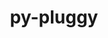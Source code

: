 ---
title: "py-pluggy"
layout: cache
categories: [package, develop-2024-06-16]
meta: {"versions": ["1.5.0"], "compilers": ["apple-clang@=15.0.0", "cce@=15.0.1", "gcc@=10.2.1", "gcc@=11.1.0", "gcc@=11.4.0", "gcc@=7.3.1", "gcc@=7.5.0", "gcc@=9.4.0", "oneapi@=2024.0.0"], "oss": ["amzn2", "centos7", "rhel8", "ubuntu18.04", "ubuntu20.04", "ubuntu22.04", "ventura"], "platforms": ["darwin", "linux"], "targets": ["aarch64", "neoverse_n1", "neoverse_v1", "neoverse_v2", "ppc64le", "x86_64_v3", "zen4"], "stacks": ["aws-isc", "aws-isc-aarch64", "data-vis-sdk", "developer-tools-manylinux2014", "e4s", "e4s-cray-rhel", "e4s-neoverse-v2", "e4s-neoverse_v1", "e4s-oneapi", "e4s-power", "e4s-rocm-external", "ml-darwin-aarch64-mps", "ml-linux-x86_64-cpu", "ml-linux-x86_64-cuda", "radiuss", "root"], "num_specs": 26, "num_specs_by_stack": {"root": 26, "e4s-neoverse_v1": 3, "e4s-neoverse-v2": 1, "e4s-oneapi": 2, "e4s": 4, "e4s-power": 2, "e4s-rocm-external": 1, "ml-linux-x86_64-cpu": 3, "ml-linux-x86_64-cuda": 3, "aws-isc-aarch64": 2, "developer-tools-manylinux2014": 1, "data-vis-sdk": 2, "ml-darwin-aarch64-mps": 2, "aws-isc": 1, "radiuss": 2, "e4s-cray-rhel": 1}}
spec_details: [{"hash": "bl73f34o22j2o5l7qtyjsyxzil257ozq", "compiler": "gcc@=11.4.0", "versions": ["1.5.0"], "os": "ubuntu22.04", "platform": "linux", "target": "neoverse_v1", "variants": ["build_system=python_pip"], "stacks": ["root", "e4s-neoverse_v1"], "size": "-", "tarball": "https://binaries.spack.io/develop-2024-06-16/build_cache/linux-ubuntu22.04-neoverse_v1/gcc-11.4.0/py-pluggy-1.5.0/linux-ubuntu22.04-neoverse_v1-gcc-11.4.0-py-pluggy-1.5.0-bl73f34o22j2o5l7qtyjsyxzil257ozq.spack"}, {"hash": "sv6unrmgzp6cv7olmtzjqm3ylyrlgzda", "compiler": "gcc@=11.4.0", "versions": ["1.5.0"], "os": "ubuntu22.04", "platform": "linux", "target": "neoverse_v2", "variants": ["build_system=python_pip"], "stacks": ["root", "e4s-neoverse-v2"], "size": "-", "tarball": "https://binaries.spack.io/develop-2024-06-16/build_cache/linux-ubuntu22.04-neoverse_v2/gcc-11.4.0/py-pluggy-1.5.0/linux-ubuntu22.04-neoverse_v2-gcc-11.4.0-py-pluggy-1.5.0-sv6unrmgzp6cv7olmtzjqm3ylyrlgzda.spack"}, {"hash": "u26wil3vjq4btki4cul4c4u7ku4y65ct", "compiler": "oneapi@=2024.0.0", "versions": ["1.5.0"], "os": "ubuntu22.04", "platform": "linux", "target": "x86_64_v3", "variants": ["build_system=python_pip"], "stacks": ["root", "e4s-oneapi"], "size": "-", "tarball": "https://binaries.spack.io/develop-2024-06-16/build_cache/linux-ubuntu22.04-x86_64_v3/oneapi-2024.0.0/py-pluggy-1.5.0/linux-ubuntu22.04-x86_64_v3-oneapi-2024.0.0-py-pluggy-1.5.0-u26wil3vjq4btki4cul4c4u7ku4y65ct.spack"}, {"hash": "mopp7waedztpf5wrhf3tq6m5waoxysyx", "compiler": "gcc@=11.4.0", "versions": ["1.5.0"], "os": "ubuntu22.04", "platform": "linux", "target": "x86_64_v3", "variants": ["build_system=python_pip"], "stacks": ["e4s", "root"], "size": "-", "tarball": "https://binaries.spack.io/develop-2024-06-16/build_cache/linux-ubuntu22.04-x86_64_v3/gcc-11.4.0/py-pluggy-1.5.0/linux-ubuntu22.04-x86_64_v3-gcc-11.4.0-py-pluggy-1.5.0-mopp7waedztpf5wrhf3tq6m5waoxysyx.spack"}, {"hash": "gmgjbogudrr7y4hp6vk25ewifdvkwzmr", "compiler": "gcc@=9.4.0", "versions": ["1.5.0"], "os": "ubuntu20.04", "platform": "linux", "target": "ppc64le", "variants": ["build_system=python_pip"], "stacks": ["e4s-power", "root"], "size": "-", "tarball": "https://binaries.spack.io/develop-2024-06-16/build_cache/linux-ubuntu20.04-ppc64le/gcc-9.4.0/py-pluggy-1.5.0/linux-ubuntu20.04-ppc64le-gcc-9.4.0-py-pluggy-1.5.0-gmgjbogudrr7y4hp6vk25ewifdvkwzmr.spack"}, {"hash": "yenxsiu25bikj5cekpehtn6ixq2gcuyj", "compiler": "gcc@=11.4.0", "versions": ["1.5.0"], "os": "ubuntu22.04", "platform": "linux", "target": "neoverse_v1", "variants": ["build_system=python_pip"], "stacks": ["root", "e4s-neoverse_v1"], "size": "-", "tarball": "https://binaries.spack.io/develop-2024-06-16/build_cache/linux-ubuntu22.04-neoverse_v1/gcc-11.4.0/py-pluggy-1.5.0/linux-ubuntu22.04-neoverse_v1-gcc-11.4.0-py-pluggy-1.5.0-yenxsiu25bikj5cekpehtn6ixq2gcuyj.spack"}, {"hash": "o3fmyclkonfdnqcmo27kx4rbocppchit", "compiler": "gcc@=9.4.0", "versions": ["1.5.0"], "os": "ubuntu20.04", "platform": "linux", "target": "ppc64le", "variants": ["build_system=python_pip"], "stacks": ["e4s-power", "root"], "size": "-", "tarball": "https://binaries.spack.io/develop-2024-06-16/build_cache/linux-ubuntu20.04-ppc64le/gcc-9.4.0/py-pluggy-1.5.0/linux-ubuntu20.04-ppc64le-gcc-9.4.0-py-pluggy-1.5.0-o3fmyclkonfdnqcmo27kx4rbocppchit.spack"}, {"hash": "74prhhyyq2dqpmm3cf2bgakgeml67uvo", "compiler": "gcc@=11.4.0", "versions": ["1.5.0"], "os": "ubuntu22.04", "platform": "linux", "target": "x86_64_v3", "variants": ["build_system=python_pip"], "stacks": ["root", "e4s-rocm-external", "ml-linux-x86_64-cpu", "ml-linux-x86_64-cuda"], "size": "-", "tarball": "https://binaries.spack.io/develop-2024-06-16/build_cache/linux-ubuntu22.04-x86_64_v3/gcc-11.4.0/py-pluggy-1.5.0/linux-ubuntu22.04-x86_64_v3-gcc-11.4.0-py-pluggy-1.5.0-74prhhyyq2dqpmm3cf2bgakgeml67uvo.spack"}, {"hash": "oo5lnummqazacjmroq4tjwpe2ecb6mfe", "compiler": "gcc@=7.3.1", "versions": ["1.5.0"], "os": "amzn2", "platform": "linux", "target": "aarch64", "variants": ["build_system=python_pip"], "stacks": ["root", "aws-isc-aarch64"], "size": "-", "tarball": "https://binaries.spack.io/develop-2024-06-16/build_cache/linux-amzn2-aarch64/gcc-7.3.1/py-pluggy-1.5.0/linux-amzn2-aarch64-gcc-7.3.1-py-pluggy-1.5.0-oo5lnummqazacjmroq4tjwpe2ecb6mfe.spack"}, {"hash": "l4ileoa3hqlddw4eurdtjgfwc3qd32sx", "compiler": "gcc@=10.2.1", "versions": ["1.5.0"], "os": "centos7", "platform": "linux", "target": "x86_64_v3", "variants": ["build_system=python_pip"], "stacks": ["developer-tools-manylinux2014", "root"], "size": "-", "tarball": "https://binaries.spack.io/develop-2024-06-16/build_cache/linux-centos7-x86_64_v3/gcc-10.2.1/py-pluggy-1.5.0/linux-centos7-x86_64_v3-gcc-10.2.1-py-pluggy-1.5.0-l4ileoa3hqlddw4eurdtjgfwc3qd32sx.spack"}, {"hash": "anh4cbwn44dgx6fygt7fioo625lt6qrr", "compiler": "gcc@=11.1.0", "versions": ["1.5.0"], "os": "ubuntu20.04", "platform": "linux", "target": "x86_64_v3", "variants": ["build_system=python_pip"], "stacks": ["root", "data-vis-sdk"], "size": "-", "tarball": "https://binaries.spack.io/develop-2024-06-16/build_cache/linux-ubuntu20.04-x86_64_v3/gcc-11.1.0/py-pluggy-1.5.0/linux-ubuntu20.04-x86_64_v3-gcc-11.1.0-py-pluggy-1.5.0-anh4cbwn44dgx6fygt7fioo625lt6qrr.spack"}, {"hash": "jngiq6gwbhnb44pzumf535hqg2icnyx5", "compiler": "apple-clang@=15.0.0", "versions": ["1.5.0"], "os": "ventura", "platform": "darwin", "target": "aarch64", "variants": ["build_system=python_pip"], "stacks": ["root", "ml-darwin-aarch64-mps"], "size": "-", "tarball": "https://binaries.spack.io/develop-2024-06-16/build_cache/darwin-ventura-aarch64/apple-clang-15.0.0/py-pluggy-1.5.0/darwin-ventura-aarch64-apple-clang-15.0.0-py-pluggy-1.5.0-jngiq6gwbhnb44pzumf535hqg2icnyx5.spack"}, {"hash": "elk5zbvim3d4b5qzxk3uieeme6nvofs7", "compiler": "apple-clang@=15.0.0", "versions": ["1.5.0"], "os": "ventura", "platform": "darwin", "target": "aarch64", "variants": ["build_system=python_pip"], "stacks": ["root", "ml-darwin-aarch64-mps"], "size": "-", "tarball": "https://binaries.spack.io/develop-2024-06-16/build_cache/darwin-ventura-aarch64/apple-clang-15.0.0/py-pluggy-1.5.0/darwin-ventura-aarch64-apple-clang-15.0.0-py-pluggy-1.5.0-elk5zbvim3d4b5qzxk3uieeme6nvofs7.spack"}, {"hash": "hxzst2legjcb627imtfksmk2tahzkvee", "compiler": "gcc@=11.1.0", "versions": ["1.5.0"], "os": "ubuntu20.04", "platform": "linux", "target": "x86_64_v3", "variants": ["build_system=python_pip"], "stacks": ["root", "data-vis-sdk"], "size": "-", "tarball": "https://binaries.spack.io/develop-2024-06-16/build_cache/linux-ubuntu20.04-x86_64_v3/gcc-11.1.0/py-pluggy-1.5.0/linux-ubuntu20.04-x86_64_v3-gcc-11.1.0-py-pluggy-1.5.0-hxzst2legjcb627imtfksmk2tahzkvee.spack"}, {"hash": "gc4exfnbgtvmyem7etalfz6rytbjzdpr", "compiler": "gcc@=7.3.1", "versions": ["1.5.0"], "os": "amzn2", "platform": "linux", "target": "neoverse_n1", "variants": ["build_system=python_pip"], "stacks": ["root", "aws-isc-aarch64"], "size": "-", "tarball": "https://binaries.spack.io/develop-2024-06-16/build_cache/linux-amzn2-neoverse_n1/gcc-7.3.1/py-pluggy-1.5.0/linux-amzn2-neoverse_n1-gcc-7.3.1-py-pluggy-1.5.0-gc4exfnbgtvmyem7etalfz6rytbjzdpr.spack"}, {"hash": "evfg2tkxnbpp2cskjmcvhw42dqv45neu", "compiler": "oneapi@=2024.0.0", "versions": ["1.5.0"], "os": "ubuntu22.04", "platform": "linux", "target": "x86_64_v3", "variants": ["build_system=python_pip"], "stacks": ["root", "e4s-oneapi"], "size": "-", "tarball": "https://binaries.spack.io/develop-2024-06-16/build_cache/linux-ubuntu22.04-x86_64_v3/oneapi-2024.0.0/py-pluggy-1.5.0/linux-ubuntu22.04-x86_64_v3-oneapi-2024.0.0-py-pluggy-1.5.0-evfg2tkxnbpp2cskjmcvhw42dqv45neu.spack"}, {"hash": "ova3z67vspp6wdcvgsijstoz2bsbgby3", "compiler": "gcc@=11.4.0", "versions": ["1.5.0"], "os": "ubuntu22.04", "platform": "linux", "target": "x86_64_v3", "variants": ["build_system=python_pip"], "stacks": ["e4s", "root"], "size": "-", "tarball": "https://binaries.spack.io/develop-2024-06-16/build_cache/linux-ubuntu22.04-x86_64_v3/gcc-11.4.0/py-pluggy-1.5.0/linux-ubuntu22.04-x86_64_v3-gcc-11.4.0-py-pluggy-1.5.0-ova3z67vspp6wdcvgsijstoz2bsbgby3.spack"}, {"hash": "fzssvek6xyhciocaacbhnlrp67utx7ku", "compiler": "gcc@=11.4.0", "versions": ["1.5.0"], "os": "ubuntu22.04", "platform": "linux", "target": "x86_64_v3", "variants": ["build_system=python_pip"], "stacks": ["e4s", "root"], "size": "-", "tarball": "https://binaries.spack.io/develop-2024-06-16/build_cache/linux-ubuntu22.04-x86_64_v3/gcc-11.4.0/py-pluggy-1.5.0/linux-ubuntu22.04-x86_64_v3-gcc-11.4.0-py-pluggy-1.5.0-fzssvek6xyhciocaacbhnlrp67utx7ku.spack"}, {"hash": "7umigr6epckytx3ctmqsc5iorraop23n", "compiler": "gcc@=11.4.0", "versions": ["1.5.0"], "os": "ubuntu22.04", "platform": "linux", "target": "x86_64_v3", "variants": ["build_system=python_pip"], "stacks": ["root", "ml-linux-x86_64-cpu", "ml-linux-x86_64-cuda"], "size": "-", "tarball": "https://binaries.spack.io/develop-2024-06-16/build_cache/linux-ubuntu22.04-x86_64_v3/gcc-11.4.0/py-pluggy-1.5.0/linux-ubuntu22.04-x86_64_v3-gcc-11.4.0-py-pluggy-1.5.0-7umigr6epckytx3ctmqsc5iorraop23n.spack"}, {"hash": "xs26w6wamqty22eyrbw5lsvvwr6yzd7o", "compiler": "gcc@=11.4.0", "versions": ["1.5.0"], "os": "ubuntu22.04", "platform": "linux", "target": "neoverse_v1", "variants": ["build_system=python_pip"], "stacks": ["root", "e4s-neoverse_v1"], "size": "-", "tarball": "https://binaries.spack.io/develop-2024-06-16/build_cache/linux-ubuntu22.04-neoverse_v1/gcc-11.4.0/py-pluggy-1.5.0/linux-ubuntu22.04-neoverse_v1-gcc-11.4.0-py-pluggy-1.5.0-xs26w6wamqty22eyrbw5lsvvwr6yzd7o.spack"}, {"hash": "sk6ljjxw3m3k5t3dtfvtanywlktozjvm", "compiler": "gcc@=11.4.0", "versions": ["1.5.0"], "os": "ubuntu22.04", "platform": "linux", "target": "x86_64_v3", "variants": ["build_system=python_pip"], "stacks": ["root", "ml-linux-x86_64-cpu", "ml-linux-x86_64-cuda"], "size": "-", "tarball": "https://binaries.spack.io/develop-2024-06-16/build_cache/linux-ubuntu22.04-x86_64_v3/gcc-11.4.0/py-pluggy-1.5.0/linux-ubuntu22.04-x86_64_v3-gcc-11.4.0-py-pluggy-1.5.0-sk6ljjxw3m3k5t3dtfvtanywlktozjvm.spack"}, {"hash": "lijuse4qm4nqhucjnr2o7gvn2mcapmc2", "compiler": "gcc@=7.3.1", "versions": ["1.5.0"], "os": "amzn2", "platform": "linux", "target": "x86_64_v3", "variants": ["build_system=python_pip"], "stacks": ["aws-isc", "root"], "size": "-", "tarball": "https://binaries.spack.io/develop-2024-06-16/build_cache/linux-amzn2-x86_64_v3/gcc-7.3.1/py-pluggy-1.5.0/linux-amzn2-x86_64_v3-gcc-7.3.1-py-pluggy-1.5.0-lijuse4qm4nqhucjnr2o7gvn2mcapmc2.spack"}, {"hash": "chz5tt4cea4w7doolcysh3o6lj5komcx", "compiler": "gcc@=11.4.0", "versions": ["1.5.0"], "os": "ubuntu22.04", "platform": "linux", "target": "x86_64_v3", "variants": ["build_system=python_pip"], "stacks": ["e4s", "root"], "size": "-", "tarball": "https://binaries.spack.io/develop-2024-06-16/build_cache/linux-ubuntu22.04-x86_64_v3/gcc-11.4.0/py-pluggy-1.5.0/linux-ubuntu22.04-x86_64_v3-gcc-11.4.0-py-pluggy-1.5.0-chz5tt4cea4w7doolcysh3o6lj5komcx.spack"}, {"hash": "zrrae4ikditwyvmwt3inswxktybh6w5q", "compiler": "gcc@=7.5.0", "versions": ["1.5.0"], "os": "ubuntu18.04", "platform": "linux", "target": "x86_64_v3", "variants": ["build_system=python_pip"], "stacks": ["radiuss", "root"], "size": "-", "tarball": "https://binaries.spack.io/develop-2024-06-16/build_cache/linux-ubuntu18.04-x86_64_v3/gcc-7.5.0/py-pluggy-1.5.0/linux-ubuntu18.04-x86_64_v3-gcc-7.5.0-py-pluggy-1.5.0-zrrae4ikditwyvmwt3inswxktybh6w5q.spack"}, {"hash": "7esvz4uv7w6igtgfyylij3glabu2wprz", "compiler": "cce@=15.0.1", "versions": ["1.5.0"], "os": "rhel8", "platform": "linux", "target": "zen4", "variants": ["build_system=python_pip"], "stacks": ["root", "e4s-cray-rhel"], "size": "-", "tarball": "https://binaries.spack.io/develop-2024-06-16/build_cache/linux-rhel8-zen4/cce-15.0.1/py-pluggy-1.5.0/linux-rhel8-zen4-cce-15.0.1-py-pluggy-1.5.0-7esvz4uv7w6igtgfyylij3glabu2wprz.spack"}, {"hash": "by5pldxmqkaw6s5gl2olf3wbgphczxak", "compiler": "gcc@=7.5.0", "versions": ["1.5.0"], "os": "ubuntu18.04", "platform": "linux", "target": "x86_64_v3", "variants": ["build_system=python_pip"], "stacks": ["radiuss", "root"], "size": "-", "tarball": "https://binaries.spack.io/develop-2024-06-16/build_cache/linux-ubuntu18.04-x86_64_v3/gcc-7.5.0/py-pluggy-1.5.0/linux-ubuntu18.04-x86_64_v3-gcc-7.5.0-py-pluggy-1.5.0-by5pldxmqkaw6s5gl2olf3wbgphczxak.spack"}]
---